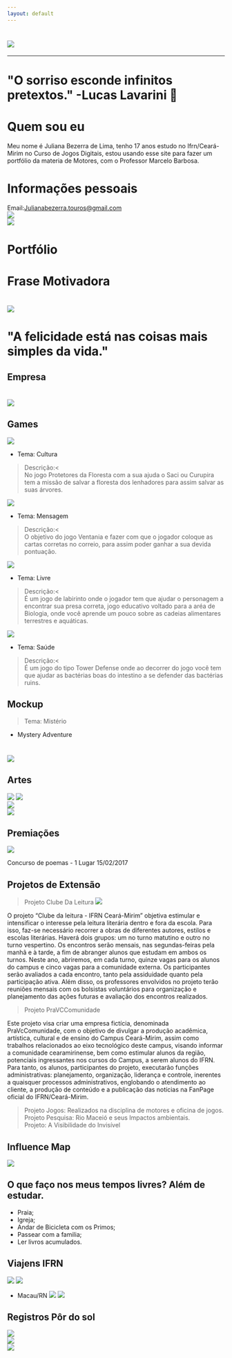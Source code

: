 ```yaml
---
layout: default
---
```

 
# ![](Juliana.jpg)   
*  *   *   
     
# "O sorriso esconde infinitos pretextos." -Lucas Lavarini 💚
 

# Quem sou eu

Meu nome é Juliana Bezerra de Lima, tenho 17 anos estudo no Ifrn/Ceará-Mirim no Curso de Jogos Digitais, estou usando esse site para fazer um portfólio da materia de Motores, com o Professor Marcelo Barbosa. 


# Informações pessoais
Email:Julianabezerra.touros@gmail.com   
[![](Instagram.png)](https://www.instagram.com/_julianalima14/)       
[![](Pinterest.png)](https://br.pinterest.com/julianabezerratouros/)   

# Portfólio

# Frase Motivadora
#  ![](Foto.jpg)
# "A felicidade está nas coisas mais simples da vida." 

## Empresa

# ![](Jubeka.png)
 
## Games
[ ![](Jogo1.png)](https://karlagabriella.github.io/Protetores%20da%20Floresta/)

* Tema: Cultura   
>Descrição:<   
No jogo Protetores da Floresta com a sua ajuda o Saci ou Curupira tem a missão de salvar a floresta dos lenhadores para assim salvar as suas árvores.

[![](Jogo2.png) ](JulianaBL.github.io/Ventania/)

* Tema: Mensagem
>Descrição:<   
O objetivo do jogo Ventania e fazer com que o jogador coloque as  cartas corretas no correio, para assim poder ganhar a sua devida pontuação.


[ ![](Jogo3.png)](JulianaBL.github.io/LabyrinthFoodChain/)

* Tema: Livre
>Descrição:<      
É um jogo de labirinto onde o jogador tem que ajudar o personagem a encontrar sua presa correta, jogo educativo voltado para a aréa de Biologia, onde você aprende um pouco sobre as cadeias alimentares terrestres e aquáticas.

[ ![](Jogo4.png)](https://karlagabriella.github.io/New%20project/) 

* Tema: Saúde
>Descrição:<       
É um jogo do tipo Tower Defense onde ao decorrer do jogo você tem que ajudar as bactérias boas do intestino a se defender das bactérias ruins.

## Mockup

>Tema: Mistério
* Mystery Adventure

# ![](Mockup.png	)
 

## Artes
 
![](Bac1.png)   ![](sapo.png)      
![](Bac2.png)      
![](Bac4.png)           
   

## Premiações
![](Imagem01.jpg)

Concurso de poemas - 1 Lugar 15/02/2017

## Projetos de Extensão

> Projeto Clube Da Leitura
![](ClubeDaLeitura.jpg)

O projeto “Clube da leitura - IFRN Ceará-Mirim” objetiva estimular e intensificar o interesse pela leitura literária dentro e fora da escola. Para isso, faz-se necessário recorrer a obras de diferentes autores, estilos e escolas literárias. Haverá dois grupos: um no turno matutino e outro no turno vespertino. Os encontros serão mensais, nas segundas-feiras pela manhã e à tarde, a fim de abranger alunos que estudam em ambos os turnos. Neste ano, abriremos, em cada turno, quinze vagas para os alunos do campus e cinco vagas para a comunidade externa. Os participantes serão avaliados a cada encontro, tanto pela assiduidade quanto pela participação ativa. Além disso, os professores envolvidos no projeto terão reuniões mensais com os bolsistas voluntários para organização e planejamento das ações futuras e avaliação dos encontros realizados.

> Projeto PraVCComunidade

Este projeto visa criar uma empresa fictícia, denominada PraVcComunidade, com o objetivo de divulgar a produção acadêmica, artística, cultural e de ensino do Campus Ceará-Mirim, assim como trabalhos relacionados ao eixo tecnológico deste campus, visando informar a comunidade cearamirinense, bem como estimular alunos da região, potenciais ingressantes nos cursos do Campus, a serem alunos do IFRN. Para tanto, os alunos, participantes do projeto, executarão funções administrativas: planejamento, organização, liderança e controle, inerentes a quaisquer processos administrativos, englobando o atendimento ao cliente, a produção de conteúdo e a publicação das notícias na FanPage oficial do IFRN/Ceará-Mirim.

>Projeto Jogos: Realizados na disciplina de motores e oficina de jogos.   
>Projeto Pesquisa: Rio Maceió e seus Impactos ambientais.   
>Projeto: A Visibilidade do Invisível 

## Influence Map

   ![](InfluenceMap.png)
   
## O que faço nos meus tempos livres? Além de estudar.

* Praia;   
* Igreja;   
* Andar de Bicicleta com os Primos;   
* Passear com a familia;   
* Ler livros acumulados.   
   
## Viajens IFRN

   ![](foto1.JPG) ![](foto2.JPG)    

* Macau/RN
    ![](F5.jpg)
    ![](F4.jpg)
    
## Registros Pôr do sol 

![](F1.jpg)   
![](F2.jpg)   
![](F3.jpg)   
    






